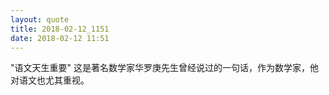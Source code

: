 ```yaml
---
layout: quote
title: 2018-02-12_1151
date: 2018-02-12 11:51
---
```


"语文天生重要" 这是著名数学家华罗庚先生曾经说过的一句话，作为数学家，他对语文也尤其重视。